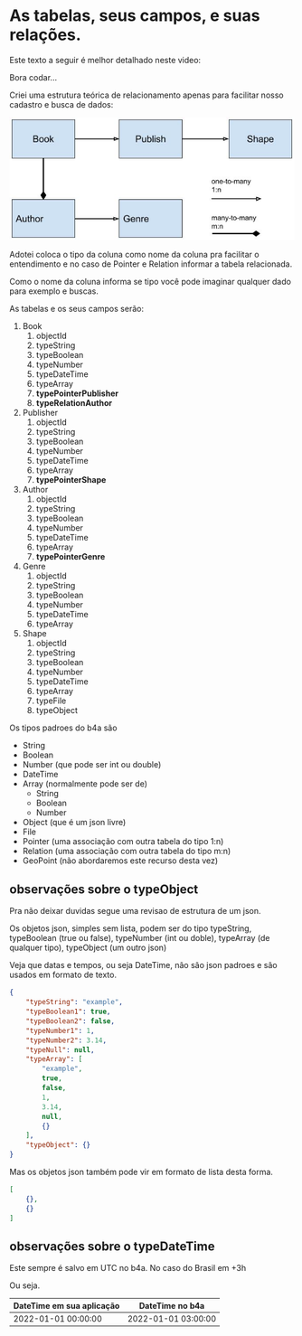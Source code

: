 
# As tabelas, seus campos, e suas relações.

Este texto a seguir é melhor detalhado neste video: 

Bora codar...

Criei uma estrutura teórica de relacionamento apenas para facilitar nosso cadastro e busca de dados:

![](/readmes/files/tabelas/db_relation.jpg)

Adotei coloca o tipo da coluna como nome da coluna pra facilitar o entendimento e no caso de Pointer e Relation informar a tabela relacionada.

Como o nome da coluna informa se tipo você pode imaginar qualquer dado para exemplo e buscas.

As tabelas e os seus campos serão:

1. Book
   1. objectId
   2. typeString
   3. typeBoolean
   4. typeNumber
   5. typeDateTime
   6. typeArray
   7. **typePointerPublisher**
   8. **typeRelationAuthor**
2. Publisher
   1. objectId
   2. typeString
   3. typeBoolean
   4. typeNumber
   5. typeDateTime
   6. typeArray
   7. **typePointerShape**
3. Author
   1. objectId
   2. typeString
   3. typeBoolean
   4. typeNumber
   5. typeDateTime
   6. typeArray
   7. **typePointerGenre**
4. Genre
   1. objectId
   2. typeString
   3. typeBoolean
   4. typeNumber
   5. typeDateTime
   6. typeArray
5. Shape
   1. objectId
   2. typeString
   3. typeBoolean
   4. typeNumber
   5. typeDateTime
   6. typeArray
   7. typeFile
   8. typeObject

Os tipos padroes do b4a são
* String
* Boolean
* Number (que pode ser int ou double)
* DateTime
* Array (normalmente pode ser de)
  * String
  * Boolean
  * Number
* Object (que é um json livre)
* File
* Pointer (uma associação com outra tabela do tipo 1:n)
* Relation (uma associação com outra tabela do tipo m:n)
* GeoPoint (não abordaremos este recurso desta vez)

## observações sobre o typeObject
Pra não deixar duvidas segue uma revisao de estrutura de um json.

Os objetos json, simples sem lista, podem ser do tipo typeString, typeBoolean (true ou false), typeNumber (int ou doble), typeArray (de qualquer tipo), typeObject (um outro json)

Veja que datas e tempos, ou seja DateTime, não são json padroes e são usados em formato de texto.

```json
{
    "typeString": "example",
    "typeBoolean1": true,
    "typeBoolean2": false,
    "typeNumber1": 1,
    "typeNumber2": 3.14,
    "typeNull": null,
    "typeArray": [
        "example",
        true,
        false,
        1,
        3.14,
        null,
        {}
    ],
    "typeObject": {}
}
```
Mas os objetos json também pode vir em formato de lista desta forma. 

```json
[
    {},
    {}
]
```
## observações sobre o typeDateTime
Este sempre é salvo em UTC no b4a. No caso do Brasil em +3h 

Ou seja. 

DateTime em sua aplicação | DateTime no b4a
---|---
2022-01-01 00:00:00 | 2022-01-01 03:00:00 
